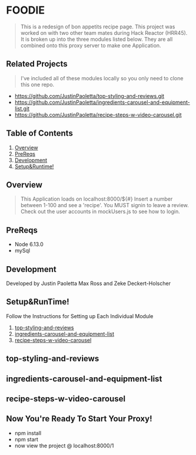 # FOODIE

> This is a redesign of bon appetits recipe page. This project was worked on with two other team mates during Hack Reactor (HRR45). It is broken up into the three modules listed below. They are all combined onto this proxy server to make one Application.

## Related Projects

> I've included all of these modules locally so you only need to clone this one repo.

  - https://github.com/JustinPaoletta/top-styling-and-reviews.git
  - https://github.com/JustinPaoletta/ingredients-carousel-and-equipment-list.git
  - https://github.com/JustinPaoletta/recipe-steps-w-video-carousel.git

## Table of Contents
1. [Overview](#Overview)
1. [PreReqs](#PreReqs)
1. [Development](#Development)
1. [Setup&Runtime!](#Setup&Runtime!)

## Overview

> This Application loads on localhost:8000/${#} Insert a number between 1-100 and see a 'recipe'.
> You MUST signin to leave a review. Check out the user accounts in mockUsers.js to see how to login.

## PreReqs

- Node 6.13.0
- mySql

## Development

Developed by Justin Paoletta Max Ross and Zeke Deckert-Holscher

## Setup&RunTime!

Follow the Instructions for Setting up Each Individual Module

1. [top-styling-and-reviews](#top-styling-and-reviews)
1. [ingredients-carousel-and-equipment-list](#ingredients-carousel-and-equipment-list)
1. [recipe-steps-w-video-carousel](#recipe-steps-w-video-carousel)


## top-styling-and-reviews

## ingredients-carousel-and-equipment-list

## recipe-steps-w-video-carousel

## Now You're Ready To Start Your Proxy!

- npm install
- npm start
- now view the project @ localhost:8000/1
